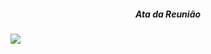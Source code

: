  
 
<h5 align = "center">Ata da Reunião</h5>


<img src="https://i.imgur.com/01yoGY6.jpg">  </div> 



 
  
 